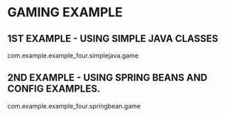 # GAMING EXAMPLE	

## 1ST EXAMPLE - USING SIMPLE JAVA CLASSES 

com.example.example_four.simplejava.game


## 2ND EXAMPLE - USING SPRING BEANS AND CONFIG EXAMPLES.

com.example.example_four.springbean.game


